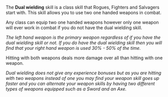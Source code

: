 The **Dual wielding** skill is a class skill that Rogues, Fighters and Salvagers start with. This skill allows you to use two one handed weapons in combat.

Any class can equip two one handed weapons however only one weapon will ever work in combat if you do not have the dual wielding skill.

_The left hand weapon is the primary weapon regardless of if you have the dual wielding skill or not. If you do have the dual wielding skill then you will find that your right hand weapon is used 30% - 50% of the time._

Hitting with both weapons deals more damage over all than hitting with one weapon.

_Dual wielding does not give any experience bonuses but as you are hitting with two weapons instead of one you may find your weapon skill goes up faster and you can alternate your weapon skills by having two different types of weapons equipped such as a Sword and an Axe._